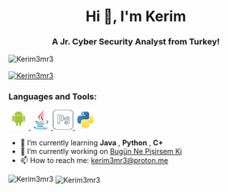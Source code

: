 <h1 align="center">Hi 👋, I'm Kerim</h1>
<h3 align="center">A Jr. Cyber Security Analyst from Turkey!</h3>

<p align="left"> <img src="https://komarev.com/ghpvc/?username=Kerim3mr3&label=Profile%20views&color=0e75b6&style=flat" alt="Kerim3mr3" /> </p>
<a href="https://linkedin.com/in/Kerim3mr3" target="blank"><img align="center" src="https://img.shields.io/badge/-LinkedIn-0072b1?&style=for-the-badge&logo=linkedin&logoColor=white"alt="Kerim3mr3"/></a>
<h3 align="left">Languages and Tools:</h3>
<p align="left"> <a href="https://developer.android.com" target="_blank" rel="noreferrer"> <img src="https://raw.githubusercontent.com/devicons/devicon/master/icons/android/android-original-wordmark.svg" alt="android" width="40" height="40"/> </a> <a href="https://www.java.com" target="_blank" rel="noreferrer"> <img src="https://raw.githubusercontent.com/devicons/devicon/master/icons/java/java-original.svg" alt="java" width="40" height="40"/> 
</a> <a href="https://www.photoshop.com/en" target="_blank" rel="noreferrer"> <img src="https://raw.githubusercontent.com/devicons/devicon/master/icons/photoshop/photoshop-line.svg" alt="photoshop" width="40" height="40"/> </a> <a href="https://www.python.org" target="_blank" rel="noreferrer"> <img src="https://raw.githubusercontent.com/devicons/devicon/master/icons/python/python-original.svg" alt="python" width="40" height="40"/> </a> </p>

- 🌱 I’m currently learning **Java** , **Python** , **C+**    
- 🔭 I’m currently working on [Bugün Ne Pişirsem Ki](https://github.com/Kerim3mr3/Bugun-Ne-Pisirsem-Ki)  
- 📫 How to reach me: kerim3mr3@proton.me  


<p><img align="left" src="https://github-readme-stats.vercel.app/api/top-langs?username=Kerim3mr3&show_icons=true&locale=en&layout=compact" alt="Kerim3mr3" /></p>
<p>&nbsp;<img align="center" src="https://github-readme-stats.vercel.app/api?username=Kerim3mr3&show_icons=true&locale=en" alt="Kerim3mr3" height="300" width="400"/></p>

